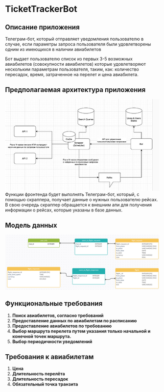 # TicketTrackerBot
## Описание приложения
Телеграм-бот, который отправляет уведомления пользователю в случае, если параметры запроса пользователя были удовлетворены одним из имеющихся в наличии авиабилетов

Бот выдает пользователю список из первых 3-5 возможных авиабилетов (совокупности авиабилетов) которые удовлетворяют нескольким параметрам пользователя, таким, как: количество пересадок, время, затраченное на перелет и цена авиабилета.

## Предполагаемая архитектура приложения
![architecture.jpg](architecture.jpg)
Функции фронтенда будет выполнять Телеграм-бот, который, с помощью скраппера, получает данные о нужных пользователю рейсах.
В свою очередь скраппер обращается к внешним апи для получения информации о рейсах, которые указаны в базе данных.
## Модель данных
![DB_structure.png](DB_structure.png)

## Функциональные требования

1. **Поиск авиабилетов, согласно требований**
2. **Предоставление данных по авиабилетам по расписанию**
3. **Предоставление авиабилетов по требованию**
4. **Выбор маршрута перелета путем указания только начальной и конечной точек маршрута.**
5. **Выбор периодичности уведомлений**

## Требования к авиабилетам

1. **Цена**
2. **Длительность перелёта**
3. **Длительность пересадок**
4. **Обязательный точка транзита**